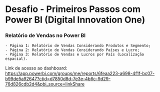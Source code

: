 # Desafio - Primeiros Passos com Power BI (Digital Innovation One)
 
### Relatório de Vendas no Power BI
    
    - Página 1: Relatório de Vendas Considerando Produtos e Segmento;
    - Página 2: Relatório de Vendas Considerando Países e Lucro;
    - Página 3: Relatório de Vendas e Lucros por País (Localização espacial).

Link de acesso ao dashboard: https://app.powerbi.com/groups/me/reports/6feaa223-a698-4f1f-bc07-b99de5a92647?ctid=d7850d8d-7e3e-4b6c-9d29-76d826cdb2d4&pbi_source=linkShare